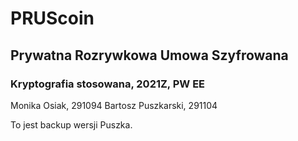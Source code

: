# PRUScoin
## Prywatna Rozrywkowa Umowa Szyfrowana
### Kryptografia stosowana, 2021Z, PW EE

Monika Osiak, 291094
Bartosz Puszkarski, 291104

To jest backup wersji Puszka.